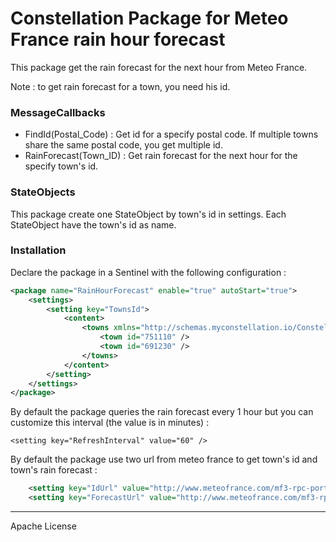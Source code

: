 # Constellation Package for Meteo France rain hour forecast

This package get the rain forecast for the next hour from Meteo France.

Note : to get rain forecast for a town, you need his id.

### MessageCallbacks
  - FindId(Postal_Code) : Get id for a specify postal code. If multiple towns share the same postal code, you get multiple id.
  - RainForecast(Town_ID) : Get rain forecast for the next hour for the specify town's id.

### StateObjects

This package create one StateObject by town's id in settings. Each StateObject have the town's id as name.

### Installation

Declare the package in a Sentinel with the following configuration :

```xml
<package name="RainHourForecast" enable="true" autoStart="true">
    <settings>
        <setting key="TownsId">
            <content>
                <towns xmlns="http://schemas.myconstellation.io/Constellation/1.8/PackageManifest">
                    <town id="751110" />
                    <town id="691230" />
                </towns>
            </content>
        </setting>
    </settings>
</package>
```

By default the package queries the rain forecast every 1 hour but you can customize this interval (the value is in minutes) :

```<setting key="RefreshInterval" value="60" />```

By default the package use two url from meteo france to get town's id and town's rain forecast :

```xml
	<setting key="IdUrl" value="http://www.meteofrance.com/mf3-rpc-portlet/rest/lieu/facet/pluie/search/{0}" />
	<setting key="ForecastUrl" value="http://www.meteofrance.com/mf3-rpc-portlet/rest/pluie/{0}" />
```
----

Apache License